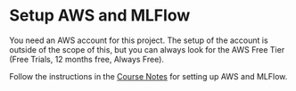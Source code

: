 # Setup AWS and MLFlow

You need an AWS account for this project. 
The setup of the account is outside of the scope of this, but you can always look for the AWS Free Tier (Free Trials, 12 months free, Always Free).

Follow the instructions in the [Course Notes](https://github.com/DataTalksClub/mlops-zoomcamp/blob/main/02-experiment-tracking/mlflow_on_aws.md) for setting up AWS and MLFlow.